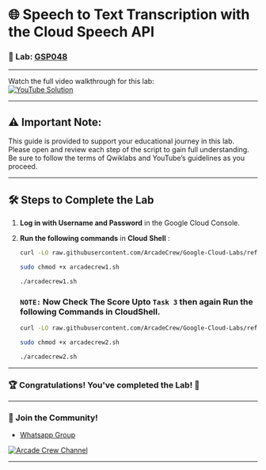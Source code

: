 # 🌐 Speech to Text Transcription with the Cloud Speech API

### 📖 Lab: [GSP048](https://www.cloudskillsboost.google/focuses/2187?parent=catalog)

--- 

Watch the full video walkthrough for this lab:  
[![YouTube Solution](https://img.shields.io/badge/YouTube-Watch%20Solution-red?style=flat&logo=youtube)](https://www.youtube.com/watch?v=wjSrI-UHmM8)

---
## ⚠️ **Important Note:**
This guide is provided to support your educational journey in this lab. Please open and review each step of the script to gain full understanding. Be sure to follow the terms of Qwiklabs and YouTube’s guidelines as you proceed.

---

## 🛠️ Steps to Complete the Lab

1. **Log in with Username and Password** in the Google Cloud Console.

2. **Run the following commands** in **Cloud Shell** :

    ```bash
    curl -LO raw.githubusercontent.com/ArcadeCrew/Google-Cloud-Labs/refs/heads/main/Speech%20to%20Text%20Transcription%20with%20the%20Cloud%20Speech%20API/arcadecrew1.sh

    sudo chmod +x arcadecrew1.sh

    ./arcadecrew1.sh
    ```

    ### `NOTE:` Now Check The Score Upto `Task 3` then again Run the following Commands in CloudShell.

    ```bash
    curl -LO raw.githubusercontent.com/ArcadeCrew/Google-Cloud-Labs/refs/heads/main/Speech%20to%20Text%20Transcription%20with%20the%20Cloud%20Speech%20API/arcadecrew2.sh

    sudo chmod +x arcadecrew2.sh

    ./arcadecrew2.sh
    ```
---

### 🏆 Congratulations! You've completed the Lab! 🎉

---

### 🤝 Join the Community!

- [Whatsapp Group](https://chat.whatsapp.com/FbVg9NI6Dp4CzfdsYmy0AE)  

[![Arcade Crew Channel](https://img.shields.io/badge/YouTube-Arcade%20Crew-red?style=flat&logo=youtube)](https://www.youtube.com/@Arcade61432)

---
